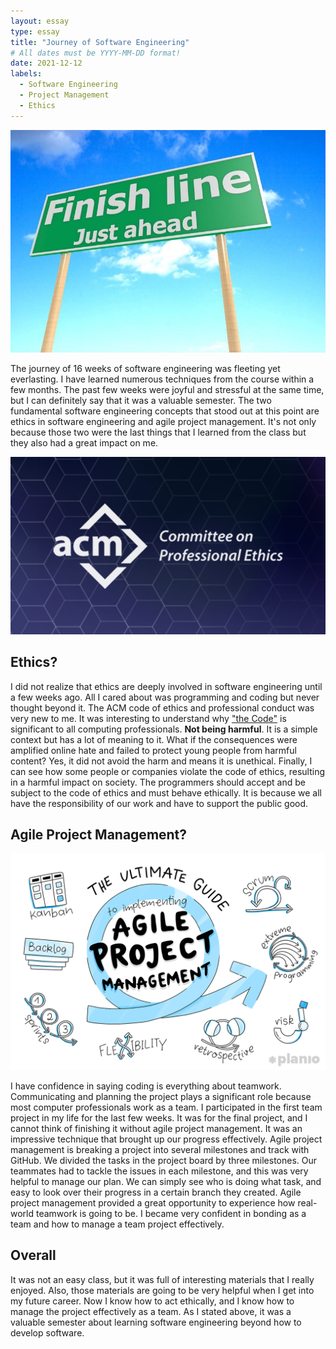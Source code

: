 ```yaml
---
layout: essay
type: essay
title: "Journey of Software Engineering"
# All dates must be YYYY-MM-DD format!
date: 2021-12-12
labels:
  - Software Engineering
  - Project Management
  - Ethics
---
```


<img class="ui centered image huge rounded" src="../images/finish_line.jpg">

The journey of 16 weeks of software engineering was fleeting yet everlasting. I have learned numerous techniques from the course within a few months. The past few weeks were joyful and stressful at the same time, but I can definitely say that it was a valuable semester. The two fundamental software engineering concepts that stood out at this point are ethics in software engineering and agile project management. It's not only because those two were the last things that I learned from the class but they also had a great impact on me.

<img class="ui medium left floated rounded image" src="../images/acm.jpg">

## Ethics?

I did not realize that ethics are deeply involved in software engineering until a few weeks ago. All I cared about was programming and coding but never thought beyond it. The ACM code of ethics and professional conduct was very new to me. It was interesting to understand why <a href="https://www.acm.org/code-of-ethics">"the Code"</a> is significant to all computing professionals. **Not being harmful**. It is a simple context but has a lot of meaning to it. What if the consequences were amplified online hate and failed to protect young people from harmful content? Yes, it did not avoid the harm and means it is unethical. Finally, I can see how some people or companies violate the code of ethics, resulting in a harmful impact on society. The programmers should accept and be subject to the code of ethics and must behave ethically. It is because we all have the responsibility of our work and have to support the public good.

## Agile Project Management?

<img class="ui medium right floated rounded image" src="../images/agile-project-management.png">

I have confidence in saying coding is everything about teamwork. Communicating and planning the project plays a significant role because most computer professionals work as a team. I participated in the first team project in my life for the last few weeks. It was for the final project, and I cannot think of finishing it without agile project management. It was an impressive technique that brought up our progress effectively. Agile project management is breaking a project into several milestones and track with GitHub. We divided the tasks in the project board by three milestones. Our teammates had to tackle the issues in each milestone, and this was very helpful to manage our plan. We can simply see who is doing what task, and easy to look over their progress in a certain branch they created. Agile project management provided a great opportunity to experience how real-world teamwork is going to be. I became very confident in bonding as a team and how to manage a team project effectively.

## Overall

It was not an easy class, but it was full of interesting materials that I really enjoyed. Also, those materials are going to be very helpful when I get into my future career. Now I know how to act ethically, and I know how to manage the project effectively as a team. As I stated above, it was a valuable semester about learning software engineering beyond how to develop software.






